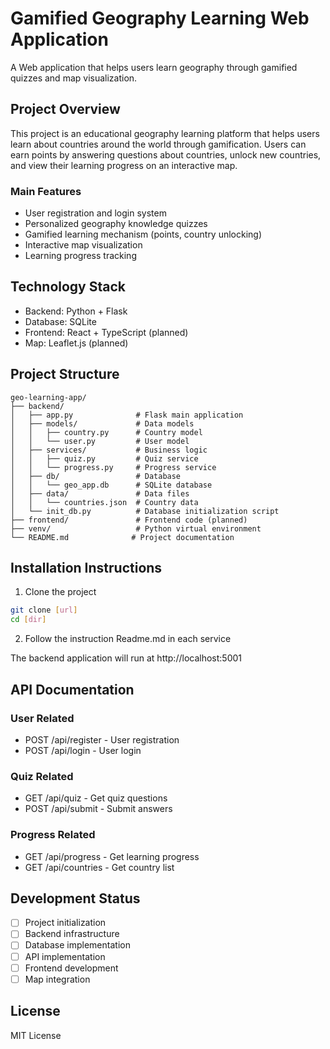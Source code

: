 # Gamified Geography Learning Web Application

A Web application that helps users learn geography through gamified quizzes and map visualization.

## Project Overview

This project is an educational geography learning platform that helps users learn about countries around the world through gamification. Users can earn points by answering questions about countries, unlock new countries, and view their learning progress on an interactive map.

### Main Features

- User registration and login system
- Personalized geography knowledge quizzes
- Gamified learning mechanism (points, country unlocking)
- Interactive map visualization
- Learning progress tracking

## Technology Stack

- Backend: Python + Flask
- Database: SQLite
- Frontend: React + TypeScript (planned)
- Map: Leaflet.js (planned)

## Project Structure

```
geo-learning-app/
├── backend/
│   ├── app.py              # Flask main application
│   ├── models/             # Data models
│   │   ├── country.py      # Country model
│   │   └── user.py         # User model
│   ├── services/           # Business logic
│   │   ├── quiz.py         # Quiz service
│   │   └── progress.py     # Progress service
│   ├── db/                 # Database
│   │   └── geo_app.db      # SQLite database
│   ├── data/               # Data files
│   │   └── countries.json  # Country data
│   └── init_db.py          # Database initialization script
├── frontend/               # Frontend code (planned)
├── venv/                   # Python virtual environment
└── README.md              # Project documentation
```

## Installation Instructions

1. Clone the project
```bash
git clone [url]
cd [dir]
```

2. Follow the instruction Readme.md in each service

The backend application will run at http://localhost:5001

## API Documentation

### User Related
- POST /api/register - User registration
- POST /api/login - User login

### Quiz Related
- GET /api/quiz - Get quiz questions
- POST /api/submit - Submit answers

### Progress Related
- GET /api/progress - Get learning progress
- GET /api/countries - Get country list

## Development Status

- [ ] Project initialization
- [ ] Backend infrastructure
- [ ] Database implementation
- [ ] API implementation
- [ ] Frontend development
- [ ] Map integration

## License

MIT License
